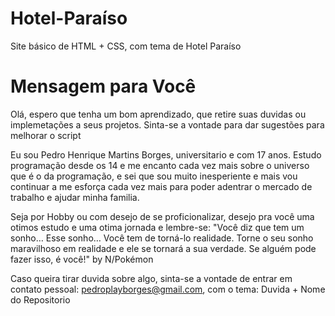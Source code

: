 # Hotel-Paraíso
Site básico de HTML + CSS, com tema de Hotel Paraíso

# Mensagem para Você
Olá, espero que tenha um bom aprendizado, que retire suas duvidas ou implemetações a seus projetos. Sinta-se a vontade para dar sugestões para melhorar o script

Eu sou Pedro Henrique Martins Borges, universitario e com 17 anos. Estudo programação desde os 14 e me encanto cada vez mais sobre o universo que é o da programação, e sei que sou muito inesperiente e mais vou continuar a me esforça cada vez mais para poder adentrar o mercado de trabalho e ajudar minha familia.

Seja por Hobby ou com desejo de se proficionalizar, desejo pra você uma otimos estudo e uma otima jornada e lembre-se: "Você diz que tem um sonho… Esse sonho… Você tem de torná-lo realidade. Torne o seu sonho maravilhoso em realidade e ele se tornará a sua verdade. Se alguém pode fazer isso, é você!"  by N/Pokémon

Caso queira tirar duvida sobre algo, sinta-se a vontade de entrar em contato pessoal: pedroplayborges@gmail.com, com o tema: Duvida + Nome do Repositorio 
